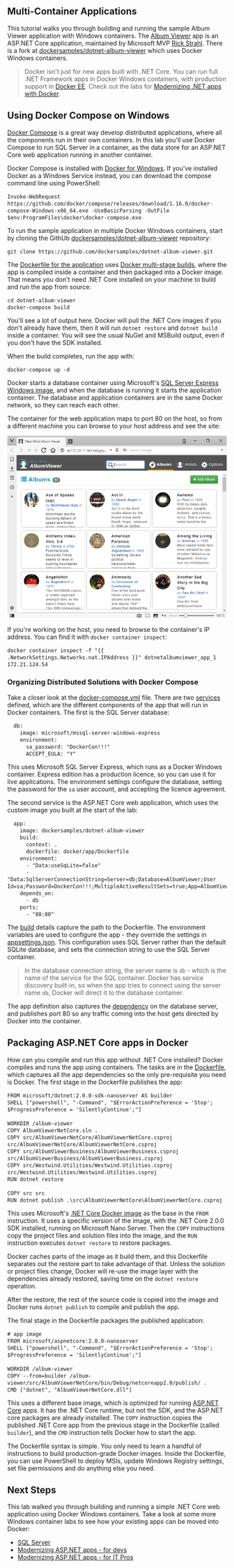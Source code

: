 ## Multi-Container Applications

This tutorial walks you through building and running the sample Album Viewer application with Windows containers. The [Album Viewer](https://github.com/RickStrahl/AlbumViewerVNext) app is an ASP.NET Core application, maintained by Microsoft MVP [Rick Strahl](https://weblog.west-wind.com). There is a fork at [dockersamples/dotnet-album-viewer](https://github.com/dockersamples/dotnet-album-viewer "link to forked version of Album Viewer") which uses Docker Windows containers.

> Docker isn't just for new apps built with .NET Core. You can run full .NET Framework apps in Docker Windows containers, with production support in [Docker EE](https://www.docker.com/enterprise-edition). Check out the labs for [Modernizing .NET apps with Docker](https://github.com/docker/labs/tree/master/windows/modernize-traditional-apps).

## Using Docker Compose on Windows

[Docker Compose](https://docs.docker.com/compose/) is a great way develop distributed applications, where all the components run in their own containers. In this lab you'll use Docker Compose to run SQL Server in a container, as the data store for an ASP.NET Core web application running in another container.

Docker Compose is installed with [Docker for Windows](https://www.docker.com/docker-windows). If you've installed Docker as a Windows Service instead, you can download the compose command line using PowerShell:

```
Invoke-WebRequest https://github.com/docker/compose/releases/download/1.16.0/docker-compose-Windows-x86_64.exe -UseBasicParsing -OutFile $env:ProgramFiles\docker\docker-compose.exe
```

To run the sample application in multiple Docker Windows containers, start by cloning the GithUb [dockersamples/dotnet-album-viewer](https://github.com/dockersamples/dotnet-album-viewer/) repository:

```
git clone https://github.com/dockersamples/dotnet-album-viewer.git
```

The [Dockerfile for the application](https://github.com/dockersamples/dotnet-album-viewer/blob/master/docker/app/Dockerfile) uses [Docker multi-stage builds](https://docs.docker.com/engine/userguide/eng-image/multistage-build/), where the app is compiled inside a container and then packaged into a Docker image. That means you don't need .NET Core installed on your machine to build and run the app from source:

```
cd dotnet-album-viewer
docker-compose build
```

You'll see a lot of output here. Docker will pull the .NET Core images if you don't already have them, then it will run `dotnet restore` and `dotnet build` inside a container. You will see the usual NuGet and MSBuild output, even if you don't have the SDK installed.

When the build completes, run the app with:

```
docker-compose up -d
```

Docker starts a database container using Microsoft's [SQL Server Express Windows image](https://store.docker.com/images/mssql-server-windows-express), and when the database is running it starts the application container. The database and application containers are in the same Docker network, so they can reach each other.

The container for the web application maps to port 80 on the host, so from a different machine you can browse to your host address and see the site:

![ASP.NET Core Album Viewer app running in a Docker Windows container](images/dotnet-album-viewer.png)

If you're working on the host, you need to browse to the container's IP address. You can find it with `docker container inspect`:

```
docker container inspect -f "{{ .NetworkSettings.Networks.nat.IPAddress }}" dotnetalbumviewer_app_1
172.21.124.54
```

### Organizing Distributed Solutions with Docker Compose

Take a closer look at the [docker-compose.yml](https://github.com/dockersamples/dotnet-album-viewer/blob/master/docker-compose.yml) file. There are two [services](https://docs.docker.com/compose/compose-file/#service-configuration-reference) defined, which are the different components of the app that will run in Docker containers. The first is the SQL Server database:

```
  db:
    image: microsoft/mssql-server-windows-express
    environment:
      sa_password: "DockerCon!!!"
      ACCEPT_EULA: "Y"
```

This uses Microsoft SQL Server Express, which runs as a Docker Windows container. Express edition has a production licence, so you can use it for live applications. The environment settings configure the database, setting the password for the `sa` user account, and accepting the licence agreement. 

The second service is the ASP.NET Core web application, which uses the custom image you built at the start of the lab:

```
  app:
    image: dockersamples/dotnet-album-viewer
    build:
      context: .
      dockerfile: docker/app/Dockerfile
    environment:
      - "Data:useSqLite=false"
      - "Data:SqlServerConnectionString=Server=db;Database=AlbumViewer;User Id=sa;Password=DockerCon!!!;MultipleActiveResultSets=true;App=AlbumViewer"
    depends_on:
      - db
    ports:
      - "80:80"
```

The [build](https://docs.docker.com/compose/compose-file/#build) details capture the path to the Dockerfile. The environment variables are used to configure the app - they override the settings in [appsettings.json](https://github.com/dockersamples/dotnet-album-viewer/blob/master/src/AlbumViewerNetCore/appsettings.json). This configuration uses SQL Server rather than the default SQLite database, and sets the connection string to use the SQL Server container.

> In the database connection string, the server name is `db` - which is the name of the service for the SQL container. Docker has service discovery built-in, so when the app tries to connect using the server name `db`, Docker will direct it to the database container. 

The app definition also captures the [dependency](https://docs.docker.com/compose/compose-file/#depends_on) on the database server, and publishes port 80 so any traffic coming into the host gets directed by Docker into the container.


## Packaging ASP.NET Core apps in Docker

How can you compile and run this app without .NET Core installed? Docker compiles and runs the app using containers. The tasks are in the [Dockerfile](https://github.com/dockersamples/dotnet-album-viewer/blob/master/docker/app/Dockerfile), which captures all the app dependencies so the only pre-requisite you need is Docker. The first stage in the Dockerfile publishes the app:

```
FROM microsoft/dotnet:2.0.0-sdk-nanoserver AS builder
SHELL ["powershell", "-Command", "$ErrorActionPreference = 'Stop'; $ProgressPreference = 'SilentlyContinue';"]

WORKDIR /album-viewer
COPY AlbumViewerNetCore.sln .
COPY src/AlbumViewerNetCore/AlbumViewerNetCore.csproj src/AlbumViewerNetCore/AlbumViewerNetCore.csproj
COPY src/AlbumViewerBusiness/AlbumViewerBusiness.csproj src/AlbumViewerBusiness/AlbumViewerBusiness.csproj
COPY src/Westwind.Utilities/Westwind.Utilities.csproj src/Westwind.Utilities/Westwind.Utilities.csproj
RUN dotnet restore

COPY src src
RUN dotnet publish .\src\AlbumViewerNetCore\AlbumViewerNetCore.csproj
```

This uses Microsoft's [.NET Core Docker image](https://store.docker.com/images/dotnet) as the base in the `FROM` instruction. It uses a specific version of the image, with the .NET Core 2.0.0 SDK installed, running on Microsoft Nano Server. Then the `COPY` instructions copy the project files and solution files into the image, and the `RUN` instruction executes `dotnet restore` to restore packages.

Docker caches parts of the image as it build them, and this Dockerfile separates out the restore part to take advantage of that. Unless the solution or project files change, Docker will re-use the image layer with the dependencies already restored, saving time on the `dotnet restore` operation.

After the restore, the rest of the source code is copied into the image and Docker runs `dotnet publish` to compile and publish the app.

The final stage in the Dockerfile packages the published application:

```
# app image
FROM microsoft/aspnetcore:2.0.0-nanoserver 
SHELL ["powershell", "-Command", "$ErrorActionPreference = 'Stop'; $ProgressPreference = 'SilentlyContinue';"]

WORKDIR /album-viewer
COPY --from=builder /album-viewer/src/AlbumViewerNetCore/bin/Debug/netcoreapp2.0/publish/ .
CMD ["dotnet", "AlbumViewerNetCore.dll"]
```

This uses a different base image, which is optimized for running [ASP.NET Core](https://store.docker.com/community/images/microsoft/aspnetcore) apps. It has the .NET Core runtime, but not the SDK, and the ASP.NET core packages are already installed. The `COPY` instruction copies the published .NET Core app from the previous stage in the Dockerfile (called `builder`), and the `CMD` instruction tells Docker how to start the app.

The Dockerfile syntax is simple. You only need to learn a handful of instructions to build production-grade Docker images. Inside the Dockerfile, you can use PowerShell to deploy MSIs, update Windows Registry settings, set file permissions and do anything else you need.


## Next Steps

This lab walked you through building and running a simple .NET Core web application using Docker Windows containers. Take a look at some more Windows container labs to see how your existing apps can be moved into Docker:

* [SQL Server](https://github.com/docker/labs/blob/master/windows/sql-server/README.md)
* [Modernizing ASP.NET apps - for devs](https://github.com/docker/labs/tree/master/windows/modernize-traditional-apps/modernize-aspnet)
* [Modernizing ASP.NET apps - for IT Pros](https://github.com/docker/labs/tree/master/windows/modernize-traditional-apps/modernize-aspnet-ops)
